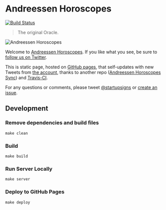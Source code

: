 # Andreessen Horoscopes

[![Build Status](https://travis-ci.org/lambtron/andreessenhoroscopes.svg?branch=master)](https://travis-ci.org/lambtron/andreessenhoroscopes)

> The original Oracle.

![Andreessen Horoscopes](http://i.imgur.com/lLYlAD6.gif)

Welcome to [Andreessen Horoscopes](http://andreessenhoroscopes.com). If you like what you see, be sure to [follow us on Twitter](https://twitter.com/startupsigns).

This is static page, hosted on [GitHub pages](https://pages.github.com/), that self-updates with new Tweets from [the account](https://twitter.com/startupsigns), thanks to another repo ([Andreessen Horoscopes Sync](https://github.com/lambtron/andreessenhoroscopes-sync)) and [Travis-CI](https://travis-ci.org/lambtron/andreessenhoroscopes).

For any questions or comments, please tweet [@startupsigns](https://twitter.com/startupsigns) or [create an issue](https://github.com/lambtron/andreessenhoroscopes/issues/new).

## Development

### Remove dependencies and build files

`make clean`

### Build

`make build`

### Run Server Locally

`make server`

### Deploy to GitHub Pages

`make deploy`

